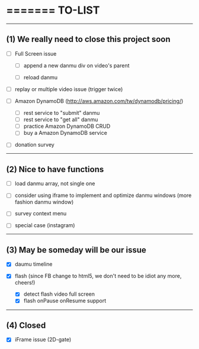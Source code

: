 =======
TO-LIST
=======

------------------------------------------------
(1) We really need to close this project soon
------------------------------------------------

- [ ] Full Screen issue
   - [ ] append a new danmu div on video's parent
   - [ ] reload danmu


- [ ] replay or multiple video issue (trigger twice)


- [ ] Amazon DynamoDB (http://aws.amazon.com/tw/dynamodb/pricing/)
  - [ ] rest service to "submit" danmu
  - [ ] rest service to "get all" danmu
  - [ ] practice Amazon DynamoDB CRUD 
  - [ ] buy a Amazon DynamoDB service
  
- [ ] donation survey


------------------------------------------------
(2) Nice to have functions
------------------------------------------------

- [ ] load danmu array, not single one
- [ ] consider using iframe to implement and optimize danmu windows (more fashion danmu window)
- [ ] survey context menu
- [ ] special case (instagram) 



------------------------------------------------
(3) May be someday will be our issue
------------------------------------------------

- [X] daumu timeline

 - [X] flash (since FB change to html5, we don't need to be idiot any more, cheers!)
   - [X] detect flash video full screen
   - [X] flash onPause onResume support

------------------------------------------------
(4) Closed
------------------------------------------------   
   
- [X] iFrame issue (2D-gate)